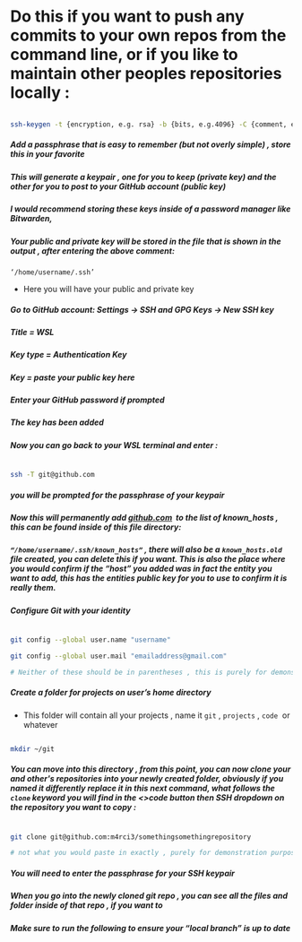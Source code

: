 # Do this if you want to push any commits to your own repos from the command line, or if you like to maintain other peoples repositories locally :

  

```bash

ssh-keygen -t {encryption, e.g. rsa} -b {bits, e.g.4096} -C {comment, email of git acc}

```

  

##### Add a passphrase that is easy to remember (but not overly simple) , store this in your favorite

  

##### This will generate a keypair , one for you to keep (private key) and the other for you to post to your GitHub account (public key)

  

##### I would recommend storing these keys inside of a password manager like Bitwarden,

  

##### Your public and private key will be stored in the file that is shown in the output , after entering the above comment:

  

`‘/home/username/.ssh’`

  

- Here you will have your public and private key

  

##### Go to GitHub account: *Settings* → *SSH and GPG Keys* → *New SSH key*

  

##### Title = WSL

  

##### Key type = *Authentication Key*

  

##### Key = *paste your public key here*

  

##### Enter your GitHub password if prompted

  

##### The key has been added

  

##### Now you can go back to your WSL terminal and enter :

  

```bash

ssh -T git@github.com

```

  

##### you will be prompted for the passphrase of your keypair

  

##### Now this will permanently add [github.com](http://github.com)  to the list of known_hosts , this can be found inside of this file directory:

  

##### `“/home/username/.ssh/known_hosts”` , there will also be a `known_hosts.old` file created, you can delete this if you want. This is also the place where you would confirm if the “host” you added was in fact the entity you want to add, this has the entities public key for you to use to confirm it is really them.

  

##### Configure Git with your identity

  

```bash

git config --global user.name "username"

git config --global user.mail "emailaddress@gmail.com"

# Neither of these should be in parentheses , this is purely for demonstration

```

  

##### Create a folder for projects on user’s home directory

  

- This folder will contain all your projects , name it `git` , `projects` , `code`  or whatever

  

```bash

mkdir ~/git

```

  

##### You can move into this directory , from this point, you can now clone your and other's repositories into your newly created folder, obviously if you named it differently replace it in this next command, what follows the `clone` keyword you will find in the <>code button then SSH dropdown on the repository you want to copy :

  
  

```bash

git clone git@github.com:m4rci3/somethingsomethingrepository

# not what you would paste in exactly , purely for demonstration purposes

```

  

##### You will need to enter the passphrase for your SSH keypair

  

##### When you go into the newly cloned git repo , you can see all the files and folder inside of that repo , if you want to

  

##### Make sure to run the following to ensure your “local branch” is up to date